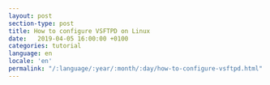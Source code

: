 ```yaml
---
layout: post
section-type: post
title: How to configure VSFTPD on Linux
date:   2019-04-05 16:00:00 +0100
categories: tutorial
language: en
locale: 'en'
permalink: "/:language/:year/:month/:day/how-to-configure-vsftpd.html"
---
```


